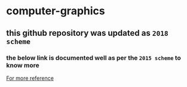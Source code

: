 # computer-graphics
## this github repository was updated as `2018 scheme`<br/>
### the below link is documented well as per the `2015 scheme` to know more<br/>
[For more reference](https://shankarrajagopal.github.io/)
